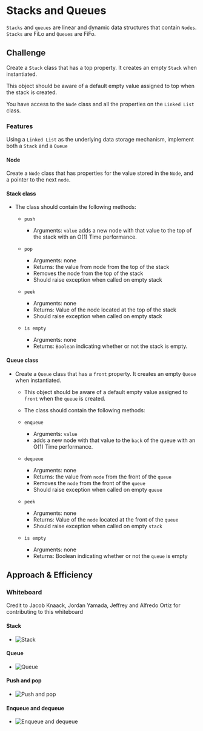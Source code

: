 # Stacks and Queues

`Stacks` and `queues` are linear and dynamic data structures that contain `Nodes`. `Stacks` are FiLo and `Queues` are FiFo.

## Challenge

Create a `Stack` class that has a top property. It creates an empty `Stack` when instantiated.

This object should be aware of a default empty value assigned to top when the stack is created.

You have access to the `Node` class and all the properties on the `Linked List` class.

### Features

Using a `Linked List` as the underlying data storage mechanism, implement both a `Stack` and a `Queue`

#### Node

Create a `Node` class that has properties for the value stored in the `Node`, and a pointer to the next `node`.

#### Stack class

- The class should contain the following methods:

  - `push`
    - Arguments: `value`
    adds a new node with that value to the top of the stack with an O(1) Time performance.

  - `pop`
    - Arguments: none
    - Returns: the value from node from the top of the stack
    - Removes the node from the top of the stack
    - Should raise exception when called on empty stack

  - `peek`
    - Arguments: none
    - Returns: Value of the node located at the top of the stack
    - Should raise exception when called on empty stack

  - `is empty`
    - Arguments: none
    - Returns: `Boolean` indicating whether or not the stack is empty.

#### Queue class

- Create a `Queue` class that has a `front` property. It creates an empty `Queue` when instantiated.

  - This object should be aware of a default empty value assigned to `front` when the `queue` is created.
  - The class should contain the following methods:

  - `enqueue`
    - Arguments: `value`
    - adds a new node with that value to the `back` of the queue with an O(1) Time performance.

  - `dequeue`
    - Arguments: none
    - Returns: the value from `node` from the front of the `queue`
    - Removes the `node` from the front of the `queue`
    - Should raise exception when called on empty `queue`

  - `peek`
    - Arguments: none
    - Returns: Value of the `node` located at the front of the `queue`
    - Should raise exception when called on empty `stack`

  - `is empty`
    - Arguments: none
    - Returns: Boolean indicating whether or not the `queue` is empty

## Approach & Efficiency
<!-- What approach did you take? Why? What is the Big O space/time for this approach? -->

### Whiteboard

Credit to Jacob Knaack, Jordan Yamada, Jeffrey and Alfredo Ortiz for contributing to this whiteboard

#### Stack

- ![Stack](./images/stack.png "Stack")

#### Queue

- ![Queue](./images/queue.png "Queue")

#### Push and pop

- ![Push and pop](./images/push-pop.png "Push and pop")

#### Enqueue and dequeue

- ![Enqueue and dequeue](./images/CC10-1.png "Enqueue and dequeue")
